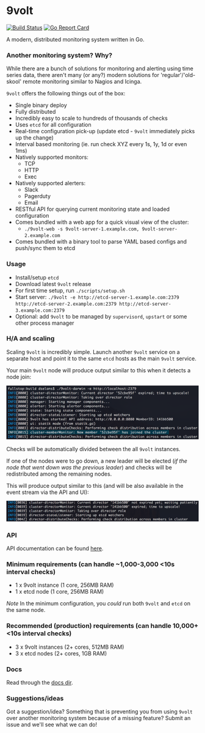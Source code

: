 # 9volt

[![Build Status](https://travis-ci.org/9corp/9volt.svg?branch=master)](https://travis-ci.org/9corp/9volt)
[![Go Report Card](https://goreportcard.com/badge/github.com/9corp/9volt)](https://goreportcard.com/report/github.com/9corp/9volt)

A modern, distributed monitoring system written in Go.

### Another monitoring system? Why?
While there are a bunch of solutions for monitoring and alerting using time series data, there aren't many (or any?) modern solutions for 'regular'/'old-skool' remote monitoring similar to Nagios and Icinga.

`9volt` offers the following things out of the box:

- Single binary deploy
- Fully distributed
- Incredibly easy to scale to hundreds of thousands of checks
- Uses `etcd` for all configuration
- Real-time configuration pick-up (update etcd - `9volt` immediately picks up the change)
- Interval based monitoring (ie. run check XYZ every 1s, 1y, 1d or even 1ms)
- Natively supported monitors:
    - TCP
    - HTTP
    - Exec
- Natively supported alerters:
    - Slack
    - Pagerduty
    - Email
- RESTful API for querying current monitoring state and loaded configuration
- Comes bundled with a web app for a quick visual view of the cluster:
    + `./9volt-web -s 9volt-server-1.example.com, 9volt-server-2.example.com`
- Comes bundled with a binary tool to parse YAML based configs and push/sync them to etcd

### Usage
- Install/setup `etcd`
- Download latest `9volt` release
- For first time setup, run `./scripts/setup.sh`
- Start server: `./9volt -e http://etcd-server-1.example.com:2379 http://etcd-server-2.example.com:2379 http://etcd-server-3.example.com:2379`
- Optional: add `9volt` to be managed by `supervisord`, `upstart` or some other process manager

### H/A and scaling
Scaling `9volt` is incredibly simple. Launch another `9volt` service on a separate host and point it to the same `etcd` hosts as the main `9volt` service.

Your main `9volt` node will produce output similar to this when it detects a node join:

![node join](/assets/node-join.png?raw=true)

Checks will be automatically divided between the all `9volt` instances.

If one of the nodes were to go down, a new leader will be elected (*if the node that went down was the previous leader*) and checks will be redistributed among the remaining nodes.

This will produce output similar to this (and will be also available in the event stream via the API and UI):

![node-leave](/assets/node-leave.png?raw=true)

### API
API documentation can be found [here](docs/api/README.md).

### Minimum requirements (can handle ~1,000-3,000 <10s interval checks)
- 1 x 9volt instance (1 core, 256MB RAM)
- 1 x etcd node (1 core, 256MB RAM)

*Note* In the minimum configuration, you *could* run both `9volt` and `etcd` on the same node.

### Recommended (production) requirements (can handle 10,000+ <10s interval checks)
- 3 x 9volt instances (2+ cores, 512MB RAM)
- 3 x etcd nodes (2+ cores, 1GB RAM)

### Docs
Read through the [docs dir](docs/).

### Suggestions/ideas
Got a suggestion/idea? Something that is preventing you from using `9volt` over another monitoring system because of a missing feature? Submit an issue and we'll see what we can do!

